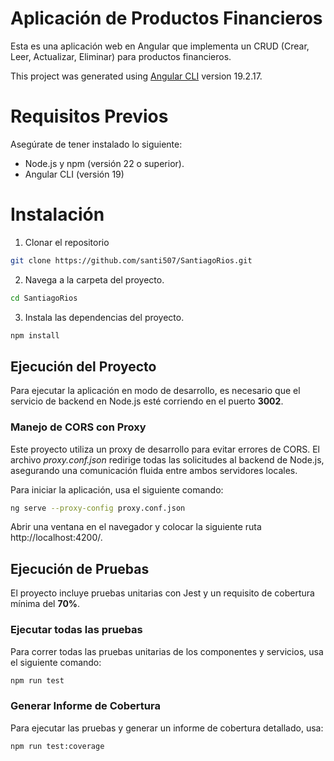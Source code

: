 # Aplicación de Productos Financieros

Esta es una aplicación web en Angular que implementa un CRUD (Crear, Leer, Actualizar, Eliminar) para productos financieros.

This project was generated using [Angular CLI](https://github.com/angular/angular-cli) version 19.2.17.

# Requisitos Previos

Asegúrate de tener instalado lo siguiente:

- Node.js y npm (versión 22 o superior).
- Angular CLI (versión 19)

# Instalación

1. Clonar el repositorio

```bash
git clone https://github.com/santi507/SantiagoRios.git
```

2. Navega a la carpeta del proyecto.

```bash
cd SantiagoRios
```

3. Instala las dependencias del proyecto.

```bash
npm install
```

## Ejecución del Proyecto

Para ejecutar la aplicación en modo de desarrollo, es necesario que el servicio de backend en Node.js esté corriendo en el puerto **3002**.

### Manejo de CORS con Proxy

Este proyecto utiliza un proxy de desarrollo para evitar errores de CORS. El archivo _proxy.conf.json_ redirige todas las solicitudes al backend de Node.js, asegurando una comunicación fluida entre ambos servidores locales.

Para iniciar la aplicación, usa el siguiente comando:

```bash
ng serve --proxy-config proxy.conf.json
```

Abrir una ventana en el navegador y colocar la siguiente ruta http://localhost:4200/.

## Ejecución de Pruebas

El proyecto incluye pruebas unitarias con Jest y un requisito de cobertura mínima del **70%**.

### Ejecutar todas las pruebas

Para correr todas las pruebas unitarias de los componentes y servicios, usa el siguiente comando:

```bash
npm run test
```

### Generar Informe de Cobertura

Para ejecutar las pruebas y generar un informe de cobertura detallado, usa:

```bash
npm run test:coverage
```
